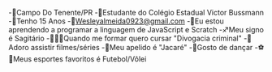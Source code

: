 -📍Campo Do Tenente/PR
-🎒Estudante do Colégio Estadual Victor Bussmann
-🎈Tenho 15 Anos 
-📧Wesleyalmeida0923@gmail.com
-🌱Eu estou aprendendo a programar a linguagem de JavaScript e Scratch
-♐Meu signo é Sagitário
-🧑🏻‍🎓Quando me formar quero cursar "Divogacia criminal"
-🎥Adoro assistir filmes/séries
-🐊Meu apelido é "Jacaré"
-🤪Gosto de dançar
-⚽🏐Meus esportes favoritos é Futebol/Vôlei


